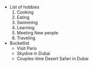 - List of hobbies
  1. Cooking
  2. Eating
  3. Swimming
  4. Learning
  5. Meeting New people
  6. Traveling
- Bucketlist
  * Visit Paris
  * Skydive in Dubai
  * Couples-time Desert Safari in Dubai
  
